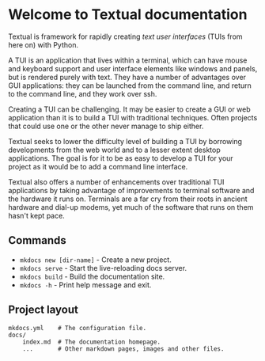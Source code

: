 # Welcome to Textual documentation

Textual is framework for rapidly creating _text user interfaces_ (TUIs from here on) with Python.

A TUI is an application that lives within a terminal, which can have mouse and keyboard support and user interface elements like windows and panels, but is rendered purely with text. They have a number of advantages over GUI applications: they can be launched from the command line, and return to the command line, and they work over ssh.

Creating a TUI can be challenging. It may be easier to create a GUI or web application than it is to build a TUI with traditional techniques. Often projects that could use one or the other never manage to ship either.

Textual seeks to lower the difficulty level of building a TUI by borrowing developments from the web world and to a lesser extent desktop applications. The goal is for it to be as easy to develop a TUI for your project as it would be to add a command line interface.

Textual also offers a number of enhancements over traditional TUI applications by taking advantage of improvements to terminal software and the hardware it runs on. Terminals are a far cry from their roots in ancient hardware and dial-up modems, yet much of the software that runs on them hasn't kept pace.

## Commands

- `mkdocs new [dir-name]` - Create a new project.
- `mkdocs serve` - Start the live-reloading docs server.
- `mkdocs build` - Build the documentation site.
- `mkdocs -h` - Print help message and exit.

## Project layout

    mkdocs.yml    # The configuration file.
    docs/
        index.md  # The documentation homepage.
        ...       # Other markdown pages, images and other files.
